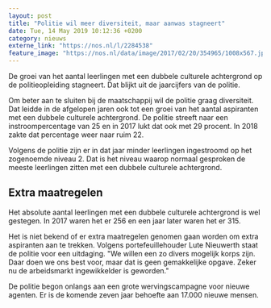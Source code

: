 ```yaml
---
layout: post
title: "Politie wil meer diversiteit, maar aanwas stagneert"
date: Tue, 14 May 2019 10:12:36 +0200
category: nieuws
externe_link: "https://nos.nl/l/2284538"
feature_image: "https://nos.nl/data/image/2017/02/20/354965/1008x567.jpg"
---
```


<p>De groei van het aantal leerlingen met een dubbele culturele achtergrond op de politieopleiding stagneert. Dat blijkt uit de jaarcijfers van de politie.</p>
<p>Om beter aan te sluiten bij de maatschappij wil de politie graag diversiteit. Dat leidde in de afgelopen jaren ook tot een groei van het aantal aspiranten met een dubbele culturele achtergrond. De politie streeft naar een instroompercentage van 25 en in 2017 lukt dat ook met 29 procent. In 2018 zakte dat percentage weer naar ruim 22.</p>
<p>Volgens de politie zijn er in dat jaar minder leerlingen ingestroomd op het zogenoemde niveau 2. Dat is het niveau waarop normaal gesproken de meeste leerlingen zitten met een dubbele culturele achtergrond.</p>
<h2>Extra maatregelen</h2>
<p>Het absolute aantal leerlingen met een dubbele culturele achtergrond is wel gestegen. In 2017 waren het er 256 en een jaar later waren het er 315.</p>
<p>Het is niet bekend of er extra maatregelen genomen gaan worden om extra aspiranten aan te trekken. Volgens portefeuillehouder Lute Nieuwerth staat de politie voor een uitdaging. "We willen een zo divers mogelijk korps zijn. Daar doen we ons best voor, maar dat is geen gemakkelijke opgave. Zeker nu de arbeidsmarkt ingewikkelder is geworden."</p>
<p>De politie begon onlangs aan een grote wervingscampagne voor nieuwe agenten. Er is de komende zeven jaar behoefte aan 17.000 nieuwe mensen.</p>
